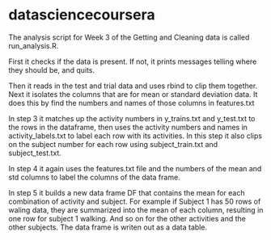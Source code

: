 # datasciencecoursera
The analysis script for Week 3 of the Getting and Cleaning data is called run_analysis.R.

First it checks if the data is present.  If not, it prints messages telling where they should be, and quits.

Then it reads in the test and trial data and uses rbind to clip them together.
Next it isolates the columns that are for mean or standard deviation data.
It does this by find the numbers and names of those columns in features.txt

In step 3 it matches up the activity numbers in y_trains.txt and y_test.txt to the rows in the dataframe, then uses the activity numbers and names in activity_labels.txt to label each row with its activities. In this step it also clips on the subject number for each row using subject_train.txt and subject_test.txt.

In step 4 it again uses the features.txt file and the numbers of the mean and std columns to label the columns of the data frame.

In step 5 it builds a new data frame DF that contains the mean for each combination of activity and subject.  For example if Subject 1 has 50 rows of waling data, they are summarized into the mean of each column, resulting in one row for subject 1 walking. And so on for the other activities and the other subjects.  The data frame is writen out as a data table.